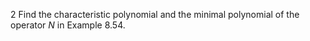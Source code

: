 2 Find the characteristic polynomial and the minimal polynomial of the operator $N$ in Example 8.54.
